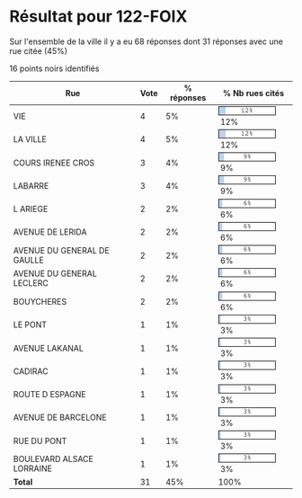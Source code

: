 # Résultat pour 122-FOIX

Sur l'ensemble de la ville il y a eu 68 réponses dont 31 réponses avec une rue citée (45%)

16 points noirs identifiés

| Rue | Vote | % réponses | % Nb rues cités|
|-----|------|------------|----------------|
| VIE | 4 | 5% | <img src="../../img/bar_12.gif" />&nbsp;12%|
| LA VILLE | 4 | 5% | <img src="../../img/bar_12.gif" />&nbsp;12%|
| COURS IRENEE CROS | 3 | 4% | <img src="../../img/bar_9.gif" />&nbsp;9%|
| LABARRE | 3 | 4% | <img src="../../img/bar_9.gif" />&nbsp;9%|
| L ARIEGE | 2 | 2% | <img src="../../img/bar_6.gif" />&nbsp;6%|
| AVENUE DE LERIDA | 2 | 2% | <img src="../../img/bar_6.gif" />&nbsp;6%|
| AVENUE DU GENERAL DE GAULLE | 2 | 2% | <img src="../../img/bar_6.gif" />&nbsp;6%|
| AVENUE DU GENERAL LECLERC | 2 | 2% | <img src="../../img/bar_6.gif" />&nbsp;6%|
| BOUYCHERES | 2 | 2% | <img src="../../img/bar_6.gif" />&nbsp;6%|
| LE PONT | 1 | 1% | <img src="../../img/bar_3.gif" />&nbsp;3%|
| AVENUE LAKANAL | 1 | 1% | <img src="../../img/bar_3.gif" />&nbsp;3%|
| CADIRAC | 1 | 1% | <img src="../../img/bar_3.gif" />&nbsp;3%|
| ROUTE D ESPAGNE | 1 | 1% | <img src="../../img/bar_3.gif" />&nbsp;3%|
| AVENUE DE BARCELONE | 1 | 1% | <img src="../../img/bar_3.gif" />&nbsp;3%|
| RUE DU PONT | 1 | 1% | <img src="../../img/bar_3.gif" />&nbsp;3%|
| BOULEVARD ALSACE LORRAINE | 1 | 1% | <img src="../../img/bar_3.gif" />&nbsp;3%|
| **Total** | 31 | 45% | 100%|
